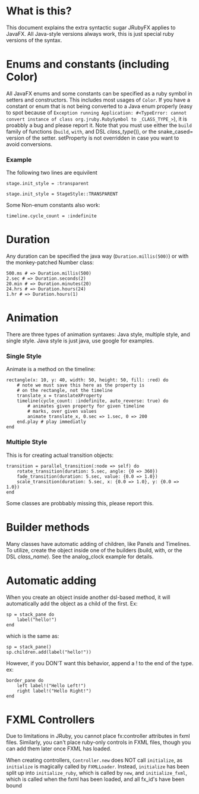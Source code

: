 # What is this?
This document explains the extra syntactic sugar JRubyFX applies to JavaFX. All Java-style versions always work, this is just special ruby versions of the syntax.

# Enums and constants (including Color)
All JavaFX enums and some constants can be specified as a ruby symbol in setters and constructors. This includes most usages of `Color`.
If you have a constant or enum that is not being converted to a Java enum properly (easy to spot because of `Exception running Application: #<TypeError: cannot convert instance of class org.jruby.RubySymbol to _CLASS_TYPE_>`), it is proabbly a bug and please report it. Note that you must use either the `build` family of functions (`build`, `with`, and DSL _class_type_()), or the snake_cased= version of the setter. setProperty is not overridden in case you want to avoid conversions.

### Example
The following two lines are equivilent

	stage.init_style = :transparent

	stage.init_style = StageStyle::TRANSPARENT

Some Non-enum constants also work:

	timeline.cycle_count = :indefinite

# Duration
Any duration can be specified the java way (`Duration.millis(500)`) or with the monkey-patched Number class:

	500.ms # => Duration.millis(500)
	2.sec # => Duration.seconds(2)
	20.min # => Duration.minutes(20)
	24.hrs # => Duration.hours(24)
	1.hr # => Duration.hours(1)

# Animation
There are three types of animation syntaxes: Java style, multiple style, and single style. Java style is just java, use google for examples.

### Single Style
Animate is a method on the timeline:

	rectangle(x: 10, y: 40, width: 50, height: 50, fill: :red) do
		# note we must save this here as the property is
		# on the rectangle, not the timeline
		translate_x = translateXProperty
		timeline(cycle_count: :indefinite, auto_reverse: true) do
			# animates given property for given timeline
			# marks, over given values
			animate translate_x, 0.sec => 1.sec, 0 => 200
		end.play # play immediatly
	end

### Multiple Style
This is for creating actual transition objects:

	transition = parallel_transition(:node => self) do
		rotate_transition(duration: 5.sec, angle: {0 => 360})
		fade_transition(duration: 5.sec, value: {0.0 => 1.0})
		scale_transition(duration: 5.sec, x: {0.0 => 1.0}, y: {0.0 => 1.0})
	end

Some classes are probbably missing this, please report this.

# Builder methods
Many classes have automatic adding of children, like Panels and Timelines. To utilize, create the object inside one of the builders (build, with, or the DSL _class_name_). See the analog_clock example for details.

# Automatic adding
When you create an object inside another dsl-based method, it will automatically add the object as a child of the first. Ex:

	sp = stack_pane do
		label("hello!")
	end

which is the same as:

	sp = stack_pane()
	sp.children.add(label("hello!"))

However, if you DON'T want this behavior, append a ! to the end of the type. ex:

	border_pane do
		left label!("Hello Left!")
		right label!("Hello Right!")
	end

# FXML Controllers
Due to limitations in JRuby, you cannot place fx:controller attributes in fxml files. Similarly, you can't place ruby-only controls in FXML files, though you can add them later once FXML has loaded.

When creating controllers, `Controller.new` does NOT call `initialize`, as `initialize` is magically called by `FXMLLoader`. Instead, `initialize` has been split up into `initialize_ruby`, which is called by `new`, and `initialize_fxml`, which is called when the fxml has been loaded, and all fx_id's have been bound
